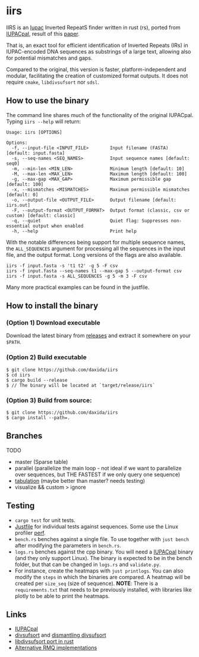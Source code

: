 # iirs

IIRS is an [Iupac](https://en.wikipedia.org/wiki/International_Union_of_Pure_and_Applied_Chemistry) Inverted RepeatS finder written in rust (rs), ported from [IUPACpal](https://github.com/steven31415/IUPACpal), result of this [paper](https://www.researchgate.net/publication/349110200_IUPACpal_efficient_identification_of_inverted_repeats_in_IUPAC-encoded_DNA_sequences).

That is, an exact tool for efficient identification of Inverted Repeats (IRs) in IUPAC-encoded DNA sequences as substrings of a large text, allowing also for potential mismatches and gaps.

Compared to the original, this version is faster, platform-independent and modular, facilitating the creation of customized format outputs. It does not require `cmake`, `libdivsufsort` nor `sdsl`.

## How to use the binary

The command line shares much of the functionality of the original IUPACpal. Typing `iirs --help` will return:

```
Usage: iirs [OPTIONS]

Options:
  -f, --input-file <INPUT_FILE>        Input filename (FASTA) [default: input.fasta]
  -s, --seq-names <SEQ_NAMES>          Input sequence names [default: seq0]
  -m, --min-len <MIN_LEN>              Minimum length [default: 10]
  -M, --max-len <MAX_LEN>              Maximum length [default: 100]
  -g, --max-gap <MAX_GAP>              Maximum permissible gap [default: 100]
  -x, --mismatches <MISMATCHES>        Maximum permissible mismatches [default: 0]
  -o, --output-file <OUTPUT_FILE>      Output filename [default: iirs.out]
  -F, --output-format <OUTPUT_FORMAT>  Output format (classic, csv or custom) [default: classic]
  -q, --quiet                          Quiet flag: Suppresses non-essential output when enabled
  -h, --help                           Print help
```

With the notable differences being support for multiple sequence names, the `ALL_SEQUENCES` argument for processing all the sequences in the input file, and the output format. Long versions of the flags are also available.

```
iirs -f input.fasta -s 't1 t2' -g 5 -F csv
iirs -f input.fasta --seq-names t1 --max-gap 5 --output-format csv
iirs -f input.fasta -s ALL_SEQUENCES -g 5 -m 3 -F csv
```

Many more practical examples can be found in the justfile.

## How to install the binary

### (Option 1) Download executable

Download the latest binary from [releases](https://github.com/daxida/iirs/releases) and extract it somewhere on your `$PATH`.

### (Option 2) Build executable

```
$ git clone https://github.com/daxida/iirs
$ cd iirs
$ cargo build --release
$ // The binary will be located at `target/release/iirs`
```

### (Option 3) Build from source:

```
$ git clone https://github.com/daxida/iirs
$ cargo install --path=.
```

## Branches

TODO

- master (Sparse table)
- parallel (parallelize the main loop - not ideal if we want to parallelize over sequences, but THE FASTEST if we only query one sequence)
- [tabulation](https://github.com/daxida/rmq-tabulation) (maybe better than master? needs testing)
- visualize && custom > ignore

## Testing

- `cargo test` for unit tests.
- [Justfile](https://github.com/casey/just) for individual tests against sequences. Some use the Linux profiler [perf](https://en.wikipedia.org/wiki/Perf_(Linux)).
- `bench.rs` benches against a single file. To use together with `just bench` after modifying the parameters in `bench.rs`.
- `logs.rs` benches against the cpp binary. You will need a [IUPACpal](https://github.com/steven31415/IUPACpal) binary (and they only support Linux). The binary is expected to be in the bench folder, but that can be changed in `logs.rs` and `validate.py`. 
- For instance, create the heatmaps with `just printlogs`. You can also modify the `steps` in which the binaries are compared. A heatmap will be created per `size_seq` (size of sequence). **NOTE**: There is a `requirements.txt` that needs to be previously installed, with libraries like plotly to be able to print the heatmaps.

## Links
* [IUPACpal](https://github.com/steven31415/IUPACpal)
* [divsufsort](https://github.com/y-256/libdivsufsort) and [dismantling divsufsort](https://arxiv.org/pdf/1710.01896.pdf)
* [libdivsufsort port in rust](https://github.com/fasterthanlime/stringsearch?tab=readme-ov-file)
* [Alternative RMQ implementations](https://github.com/birc-stormtroopers/rmq)